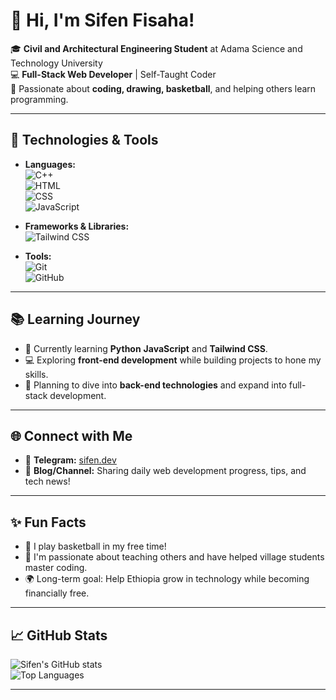 # 👋 Hi, I'm Sifen Fisaha!

🎓 **Civil and Architectural Engineering Student** at Adama Science and Technology University  
💻 **Full-Stack Web Developer** | Self-Taught Coder  
🎨 Passionate about **coding, drawing, basketball**, and helping others learn programming.  

---

## 🔧 Technologies & Tools
- **Languages:**  
  ![C++](https://img.shields.io/badge/-C++-00599C?logo=c%2B%2B&logoColor=white)  
  ![HTML](https://img.shields.io/badge/-HTML5-E34F26?logo=html5&logoColor=white)  
  ![CSS](https://img.shields.io/badge/-CSS3-1572B6?logo=css3&logoColor=white)  
  ![JavaScript](https://img.shields.io/badge/-JavaScript-F7DF1E?logo=javascript&logoColor=black)  

- **Frameworks & Libraries:**  
  ![Tailwind CSS](https://img.shields.io/badge/-Tailwind%20CSS-38B2AC?logo=tailwindcss&logoColor=white)  

- **Tools:**  
  ![Git](https://img.shields.io/badge/-Git-F05032?logo=git&logoColor=white)  
  ![GitHub](https://img.shields.io/badge/-GitHub-181717?logo=github&logoColor=white)  

---

## 📚 Learning Journey
- 📖 Currently learning **Python** **JavaScript** and **Tailwind CSS**.  
- 💻 Exploring **front-end development** while building projects to hone my skills.  
- 🚀 Planning to dive into **back-end technologies** and expand into full-stack development.

---

## 🌐 Connect with Me
- 💬 **Telegram:** [sifen.dev](https://t.me/sifen_dev)  
- 📝 **Blog/Channel:** Sharing daily web development progress, tips, and tech news!  

---

## ✨ Fun Facts
- 🏀 I play basketball in my free time!  
- 🌟 I'm passionate about teaching others and have helped village students master coding.  
- 🌍 Long-term goal: Help Ethiopia grow in technology while becoming financially free.

---

## 📈 GitHub Stats
![Sifen's GitHub stats](https://github-readme-stats.vercel.app/api?username=SifenFisaha&show_icons=true&theme=radical)  
![Top Languages](https://github-readme-stats.vercel.app/api/top-langs/?username=SifenFisaha&layout=compact&theme=radical)

---

